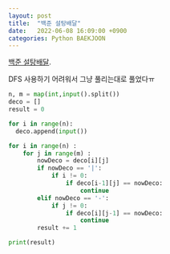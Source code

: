 ```yaml
---
layout: post
title:  "백준 설탕배달"
date:   2022-06-08 16:09:00 +0900
categories: Python BAEKJOON
---
```


[백준 설탕배달](https://www.acmicpc.net/problem/1388).

DFS 사용하기 어려워서 그냥 풀리는대로 풀었다ㅠ  

```python
n, m = map(int,input().split())
deco = []
result = 0

for i in range(n):
  deco.append(input()) 

for i in range(n) :
    for j in range(m) :
        nowDeco = deco[i][j]
        if nowDeco == '|':
            if i != 0:
                if deco[i-1][j] == nowDeco:
                    continue
        elif nowDeco == '-':
            if j != 0:
                if deco[i][j-1] == nowDeco:
                    continue
        result += 1

print(result)
```